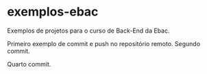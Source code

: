 # exemplos-ebac
Exemplos de projetos para o curso de Back-End da Ebac.

Primeiro exemplo de commit e push no repositório remoto.
Segundo commit.

Quarto commit.

